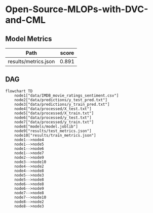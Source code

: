 # Open-Source-MLOPs-with-DVC-and-CML

## Model Metrics

| Path                 | score   |
|----------------------|---------|
| results/metrics.json | 0.891   |

## DAG

```mermaid
flowchart TD
	node1["data/IMDB_movie_ratings_sentiment.csv"]
	node2["data/predictions/y_test_pred.txt"]
	node3["data/predictions/y_train_pred.txt"]
	node4["data/processed/X_test.txt"]
	node5["data/processed/X_train.txt"]
	node6["data/processed/y_test.txt"]
	node7["data/processed/y_train.txt"]
	node8["models/model.joblib"]
	node9["results/test_metrics.json"]
	node10["results/train_metrics.json"]
	node1-->node4
	node1-->node5
	node1-->node6
	node1-->node7
	node2-->node9
	node3-->node10
	node4-->node2
	node4-->node8
	node5-->node3
	node5-->node8
	node6-->node8
	node6-->node9
	node7-->node8
	node7-->node10
	node8-->node2
	node8-->node3
```
